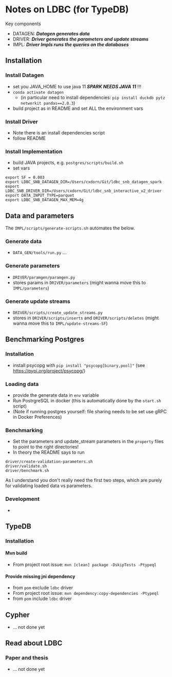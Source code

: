 # Notes on LDBC (for TypeDB)

Key components

* DATAGEN: ***Datagen generates data***
* DRIVER: ***Driver generates the parameters and update streams***
* IMPL: ***Driver Impls runs the queries on the databases***

## Installation

### Install Datagen
* set you JAVA_HOME to use java 11
  ***SPARK NEEDS JAVA 11*** !!!
* `conda activate datagen`
   * (in particular need to install dependencies:
     `pip install duckdb pytz networkit pandas==2.0.3`)
* build project as in README and set ALL the environment vars

### Install Driver
* Note there is an install dependencies script
* follow README

### Install Implementation
* build JAVA projects, e.g. `postgres/scripts/build.sh`
* set vars
```
export SF = 0.003
export LDBC_SNB_DATAGEN_DIR=/Users/cxdorn/Git/ldbc_snb_datagen_spark
export LDBC_SNB_DRIVER_DIR=/Users/cxdorn/Git/ldbc_snb_interactive_v2_driver
export DATA_INPUT_TYPE=parquet
export LDBC_SNB_DATAGEN_MAX_MEM=4g
```

## Data and parameters

The `IMPL/scripts/generate-scripts.sh` automates the below.

### Generate data
* `DATA_GEN/tools/run.py` ...

### Generate parameters
* `DRIVER/paramgen/paramgen.py`
* stores params in `DRIVER/parameters` (might wanna move this to `IMPL/parameters`)

### Generate update streams
* `DRIVER/scripts/create_update_streams.py`
* stores in `DRIVER/scripts/inserts` and `DRIVER/scripts/deletes` (might wanna move this to `IMPL/update-streams-SF`)

## Benchmarking Postgres

### Installation
* install psycopg with `pip install "psycopg[binary,pool]"` (see https://pypi.org/project/psycopg/)

### Loading data
* provide the generate data in `env` variable
* Run PostrgreSQL in docker (this is automatically done by the `start.sh` script)
* (Note if running postgres yourself: file sharing needs to be set use gRPC in Docker Preferences)

### Benchmarking
* Set the parameters and update_stream parameters in the `property` files to point to the right directories!
* In theory the README says to run
```
driver/create-validation-parameters.sh
driver/validate.sh
driver/benchmark.sh
```
As I understand you don't really need the first two steps, which are purely for validating loaded data vs parameters.

### Development
*

## TypeDB

### Installation

#### Mvn build
* From project root issue: `mvn [clean] package -DskipTests -Ptypeql`

#### Provide missing jni dependency
* from `pom` exclude `ldbc` driver
* From project root issue: `mvn dependency:copy-dependencies -Ptypeql`
* from `pom` include `ldbc` driver



## Cypher
* ... not done yet

## Read about LDBC

### Paper and thesis

* ... not done yet